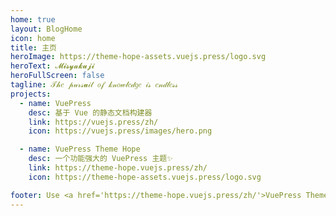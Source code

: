 ```yaml
---
home: true
layout: BlogHome
icon: home
title: 主页
heroImage: https://theme-hope-assets.vuejs.press/logo.svg
heroText: 𝓜𝓲𝓼𝔂𝓪𝓴𝓾𝓳𝓲
heroFullScreen: false
tagline: 𝒯𝒽𝑒 𝓅𝓊𝓇𝓈𝓾𝒾𝓉 𝑜𝒻 𝓀𝓃𝑜𝓌𝓁𝑒𝒹𝑔𝑒 𝒾𝓈 𝑒𝓃𝒹𝓁𝑒𝓈𝓈
projects:
  - name: VuePress
    desc: 基于 Vue 的静态文档构建器
    link: https://vuejs.press/zh/
    icon: https://vuejs.press/images/hero.png

  - name: VuePress Theme Hope
    desc: 一个功能强大的 VuePress 主题✨
    link: https://theme-hope.vuejs.press/zh/
    icon: https://theme-hope-assets.vuejs.press/logo.svg

footer: Use <a href='https://theme-hope.vuejs.press/zh/'>VuePress Theme Hope</a> | <a href='intro.html' target='_blank'>About Me</a>
---
```

